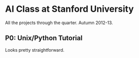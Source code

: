 AI Class at Stanford University
===============================

All the projects through the quarter.
Autumn 2012-13.

P0: Unix/Python Tutorial
------------------------

Looks pretty straightforward.
